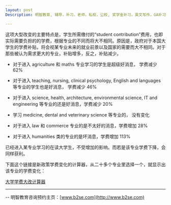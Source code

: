 ```yaml
---
layout: post
Description: 明智教育, 辅导，补习，老师，私校，公校, 奖学金补习，英文写作，GA补习辅导，大学选择，工作规划，从业规划，天才儿童是浮云，澳洲学生挫折教育，儿童空间推理，空间理解能力， 自我观对学习成绩的影响，ATAR 成绩，学校排名局限性，介绍 比较, 澳洲 墨尔本，Scholarship Tutoring, General Ability, Numerical Reasoning, Verbal Reasoning Tutoring, Writing, Universities Selection, Career Education, Career Advisors, Guidance, Melbourne Private Schools, Selective Schools, Writing tutoring, Interviews tutoring, Resume Writing, Spatial skills, Failures help gifted children，Critical and creative thinking involves reasoning, using and analysing evidence, and applying knowledge to find creative solutions to complex problems；Verbal Reasoning, Decision Making, Quantitative Reasoning, Abstract Reasoning, Situational Judgement, self-concept and school results, school marks, gender differences in STEM subjects, cognitive load theory

---
```

这项大型改变的主要特点是，学生所需缴付的“student contribution”费用，也即实际需要负担的的学费，根据专业的不同而将大不相同。原因是，政府对于本国大学生的学费补贴，将会视某专业未来的就业前景以及国家的需要而大不相同。对于那些被认为需求更大的专业，补贴增多，反之，补贴减少。


- 对于进入 agriculture 和 maths 专业学习的学生是超级好消息， 学费减少 62% 

- 对于进入 teaching, nursing, clinical psychology, English and languages 等专业的学生也是好消息， 学费减少 46%
	 
- 对于进入 science, health, architecture, environmental science, IT and engineering 等专业的还是好消息，学费减少 20% 

- 学习 medicine, dental and veterinary science 等专业的， 没有变化

- 对于进入 law 和 commerce 专业的是不太好的消息，学费增加 28%


- 对于进入 humanities 类的专业的是坏消息，学费增加 113%


已经进入某专业学习的在读大学生，不受增加的影响。而若是该专业学费下降，会同样获利。

下面这个链接是新政策学费变化的计算器，从二十多个专业里选择一个，就显示出该专业的学费变化：


[大学学费大改计算器](https://datawrapper.dwcdn.net/zt1Kz/5/?abcnewsembedheight=200)

--------
-- 明智教育咨询预约主页：[www.b2se.com](http://www.b2se.com)

